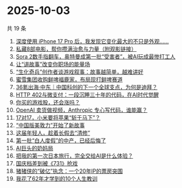 # 2025-10-03

共 19 条

<!-- BEGIN 36KR -->
<!-- 最后更新时间 2025-10-03 14:13:31 +0800 -->
1. [深度使用 iPhone 17 Pro 后，我发现它变化最大的不只是外观……](https://36kr.com/p/3491548189367424)
1. [私藏8部电影，帮你攒满治愈与力量（附观影链接）](https://36kr.com/p/3491558713007240)
1. [Sora 2数手指翻车，奥特曼成第一批“受害者”，被AI玩成最惨打工人](https://36kr.com/p/3491663208242309)
1. [让“讲故事”改变你职场的能量场](https://36kr.com/p/3452368738981250)
1. [“生化奇兵”创作者谈游戏叙事：故事越简单，越难讲好](https://36kr.com/p/3491705371106183)
1. [蜜雪集团收购鲜啤福鹿家，布局现打鲜啤赛道](https://36kr.com/p/3492811820391552)
1. [36氪出海·中东｜中国科创的下一个全球支点，为何是迪拜？](https://36kr.com/p/3492863586524290)
1. [HTTP 402与微支付：一段沉睡三十年的代码，在AI时代觉醒](https://36kr.com/p/3492905935346825)
1. [你买的游戏股，还会涨吗？](https://36kr.com/p/3491618004327301)
1. [OpenAI 卖货做视频，Anthropic 专心写代码，谁能赢？](https://36kr.com/p/3491528761236611)
1. [17对17，小米要将苹果“斩于马下”？](https://36kr.com/p/3491524549516165)
1. [“中国版美敦力”开始了新故事](https://36kr.com/p/3491379919526793)
1. [这届年轻人，趁着长假去“清修”](https://36kr.com/p/3491422869363593)
1. [第一批“白人度假”的中产，已经后悔了](https://36kr.com/p/3491351244151939)
1. [AI巨头的奶妈局](https://36kr.com/p/3491354017127560)
1. [把我的第一次日本旅行，完全交给AI是什么体验？](https://36kr.com/p/3490467939031945)
1. [国庆档差到被《731》抢戏](https://36kr.com/p/3490687346727813)
1. [猪猪侠的“破亿”执念：一个20年IP的票房突围](https://36kr.com/p/3491320046738311)
1. [我花了62年才学到的10个人生教训](https://36kr.com/p/3458267540379015)
<!-- END 36KR -->